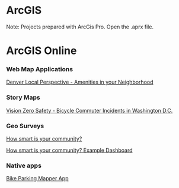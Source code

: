 # ArcGIS
Note: Projects prepared with ArcGis Pro. Open the .aprx file.



# ArcGIS Online

### Web Map Applications

<a href="https://diygeoapps1.maps.arcgis.com/apps/LocalPerspective/index.html?appid=dad7582392534c48b941ca61a133a3eb" target="_blank">Denver Local Perspective - Amenities in your Neighborhood</a>

### Story Maps

<a href="https://storymaps.arcgis.com/stories/cf63162a6ef04e77b2555d59d744011f" target="_blank">Vision Zero Safety - 
Bicycle Commuter Incidents in Washington D.C.</a>

### Geo Surveys

<a href="https://arcg.is/1amWrb" target="_blank">How smart is your community?</a>

<a href="https://arcg.is/1raXKr" target="_blank">How smart is your community? Example Dashboard</a>

### Native apps

<a href="https://github.com/ChristianHallerX/ArcGIS/tree/master/Bike%20Mapper%20Native%20App" target="_blank">Bike Parking Mapper App</a>
